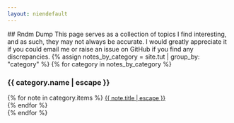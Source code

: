```yaml
---
layout: niendefault
---
```

<link rel="stylesheet" href="https://cdnjs.cloudflare.com/ajax/libs/font-awesome/6.0.0-beta3/css/all.min.css">
## Rndm Dump
This page serves as a collection of topics I find interesting, and as such, they may not always be accurate. I would greatly appreciate it if you could email me or raise an issue on GitHub if you find any discrepancies.
{% assign notes_by_category = site.tut | group_by: "category" %}
{% for category in notes_by_category %}
<h3>{{ category.name | escape }}</h3>
<div>
{% for note in category.items %}
<a href="{{ note.url | relative_url }}" class="download-link" style="font-size:0.8rem"><i class="fa-regular fa-file-lines"></i> {{ note.title | escape }}</a><br>
{% endfor %}
</div>
{% endfor %}
